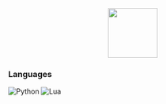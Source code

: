 <div id="header" align="center">
  <img src="https://media.giphy.com/media/M9gbBd9nbDrOTu1Mqx/giphy.gif" width="100"/>
</div>

<div id="badges" align="center">
  <!--
  <img src=https://komarev.com/ghpvc/?username=FieryCup&style=for-the-badge&color=yellow>
  -->
</div>

### Languages

![Python](https://img.shields.io/badge/-Python-black?style=for-the-badge&logo=python&logoColor=white)
![Lua](https://img.shields.io/badge/-Lua-black?style=for-the-badge&logo=lua&logoColor=white)



<!--
**FieryCup/FieryCup** is a ✨ _special_ ✨ repository because its `README.md` (this file) appears on your GitHub profile.

Here are some ideas to get you started:

- 🔭 I’m currently working on ...
- 🌱 I’m currently learning ...
- 👯 I’m looking to collaborate on ...
- 🤔 I’m looking for help with ...
- 💬 Ask me about ...
- 📫 How to reach me: ...
- 😄 Pronouns: ...
- ⚡ Fun fact: ...
-->
